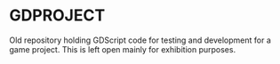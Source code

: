 # GDPROJECT

Old repository holding GDScript code for testing and development for a game project. This is left open mainly for exhibition purposes.
